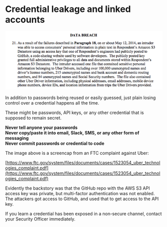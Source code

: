 # Credential leakage and linked accounts

![](../images/security-awareness/data-breach.png)

In addition to passwords being reused or easily guessed, just plain losing control over a credential happens all the time.

These might be passwords, API keys, or any other credential that is supposed to remain secret.

**Never tell anyone your passwords**  
**Never copy/paste it into email, Slack, SMS, or any other form of messaging**  
**Never commit passwords or credential to code**

The image above is a screencap from an FTC complaint against Uber:

[https://www.ftc.gov/system/files/documents/cases/1523054_uber_technologies_complaint.pdf](https://www.ftc.gov/system/files/documents/cases/1523054_uber_technologies_complaint.pdf)

Evidently the backstory was that the GitHub repo with the AWS S3 API access key was private, but multi-factor authentication was not enabled. The attackers got access to GitHub, and used that to get access to the API key.

If you learn a credential has been exposed in a non-secure channel, contact your Security Officer immediately.
